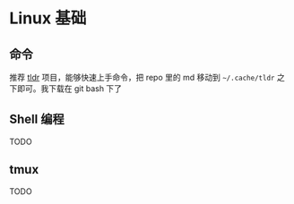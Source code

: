 # Linux 基础

## 命令

推荐 [tldr](https://gitee.com/jiabujiabaiyuweitangjinzuoma/tldr) 项目，能够快速上手命令，把 repo 里的 md 移动到 `~/.cache/tldr` 之下即可。我下载在 git bash 下了  

## Shell 编程

TODO

## tmux

TODO